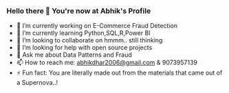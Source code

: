 ### Hello there 👋 You're now at Abhik's Profile


- 🔭 I’m currently working on E-Commerce Fraud Detection
- 🌱 I’m currently learning Python,SQL,R,Power BI
- 👯 I’m looking to collaborate on hmmm.. still thinking
- 🤔 I’m looking for help with open source projects
- 💬 Ask me about Data Patterns and Fraud
- 📫 How to reach me: abhikdhar2006@gmail.com & 9073957139
- ⚡ Fun fact: You are literally made out from the materials that came out of a Supernova..!
